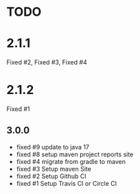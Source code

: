 # TODO

# 2.1.1
Fixed #2, Fixed #3, Fixed #4

# 2.1.2
Fixed #1

## 3.0.0
- fixed #9 update to java 17
- fixed #8 setup maven project reports site
- fixed #4 migrate from gradle to maven
- fixed #3 Setup maven Site
- fixed #2 Setup Github CI
- fixed #1 Setup Travis CI or Circle CI
